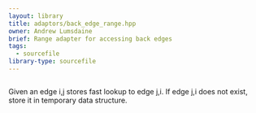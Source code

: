 ```yaml
---
layout: library
title: adaptors/back_edge_range.hpp
owner: Andrew Lumsdaine
brief: Range adapter for accessing back edges
tags:
  - sourcefile
library-type: sourcefile
---
```


```{index} back_edge_range.hpp
```
Given an edge i,j stores fast lookup to edge j,i. If edge j,i does not exist, store it in temporary data structure.